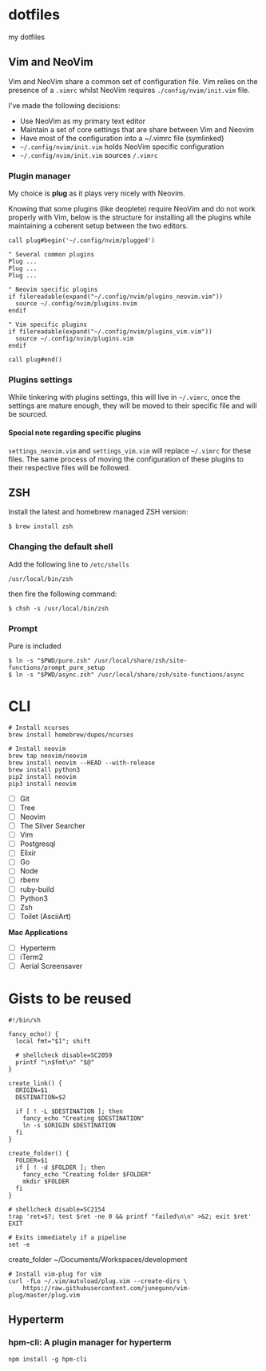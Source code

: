# dotfiles
my dotfiles


## Vim and NeoVim

Vim and NeoVim share a common set of configuration file.
Vim relies on the presence of a `.vimrc` whilst NeoVim requires
`./config/nvim/init.vim` file.

I've made the following decisions:

* Use NeoVim as my primary text editor
* Maintain a set of core settings that are share between Vim and Neovim
* Have most of the configuration into a ~/.vimrc file (symlinked)
* `~/.config/nvim/init.vim` holds NeoVim specific configuration
* `~/.config/nvim/init.vim` sources `/.vimrc`

### Plugin manager

My choice is **plug** as it plays very nicely with Neovim.

Knowing that some plugins (like deoplete) require NeoVim and do not work
properly with Vim, below is the structure for installing all the plugins
while maintaining a coherent setup between the two editors.

```
call plug#begin('~/.config/nvim/plugged')

" Several common plugins
Plug ...
Plug ...
Plug ...

" Neovim specific plugins
if filereadable(expand("~/.config/nvim/plugins_neovim.vim"))
  source ~/.config/nvim/plugins.nvim
endif

" Vim specific plugins
if filereadable(expand("~/.config/nvim/plugins_vim.vim"))
  source ~/.config/nvim/plugins.vim
endif

call plug#end()
```

### Plugins settings

While tinkering with plugins settings, this will live in `~/.vimrc`, once
the settings are mature enough, they will be moved to their specific file
and will be sourced.

#### Special note regarding specific plugins

`settings_neovim.vim` and `settings_vim.vim` will replace `~/.vimrc` for
these files. The same process of moving the configuration of these plugins
to their respective files will be followed.

## ZSH

Install the latest and homebrew managed ZSH version:

```
$ brew install zsh
```

### Changing the default shell

Add the following line to `/etc/shells`

```
/usr/local/bin/zsh
```

then fire the following command:

```
$ chsh -s /usr/local/bin/zsh
```
### Prompt

Pure is included

```
$ ln -s "$PWD/pure.zsh" /usr/local/share/zsh/site-functions/prompt_pure_setup
$ ln -s "$PWD/async.zsh" /usr/local/share/zsh/site-functions/async
```

# CLI

```
# Install ncurses
brew install homebrew/dupes/ncurses
```

```
# Install neovim
brew tap neovim/neovim
brew install neovim --HEAD --with-release
brew install python3
pip2 install neovim
pip3 install neovim
```

* [ ] Git
* [ ] Tree
* [ ] Neovim
* [ ] The Silver Searcher
* [ ] Vim
* [ ] Postgresql
* [ ] Elixir
* [ ] Go
* [ ] Node
* [ ] rbenv
* [ ] ruby-build
* [ ] Python3
* [ ] Zsh
* [ ] Toilet (AsciiArt)

**Mac Applications**

* [ ] Hyperterm
* [ ] iTerm2
* [ ] Aerial Screensaver

# Gists to be reused
```
#!/bin/sh

fancy_echo() {
  local fmt="$1"; shift

  # shellcheck disable=SC2059
  printf "\n$fmt\n" "$@"
}
```

```
create_link() {
  ORIGIN=$1
  DESTINATION=$2

  if [ ! -L $DESTINATION ]; then
    fancy_echo "Creating $DESTINATION"
    ln -s $ORIGIN $DESTINATION
  fi
}
```

```
create_folder() {
  FOLDER=$1
  if [ ! -d $FOLDER ]; then
    fancy_echo "Creating folder $FOLDER"
    mkdir $FOLDER
  fi
}
```


```
# shellcheck disable=SC2154
trap 'ret=$?; test $ret -ne 0 && printf "failed\n\n" >&2; exit $ret' EXIT

# Exits immediately if a pipeline
set -e
```

create_folder ~/Documents/Workspaces/development

```
# Install vim-plug for vim
curl -fLo ~/.vim/autoload/plug.vim --create-dirs \
    https://raw.githubusercontent.com/junegunn/vim-plug/master/plug.vim
```

## Hyperterm

### hpm-cli: A plugin manager for hyperterm

```
npm install -g hpm-cli
```
